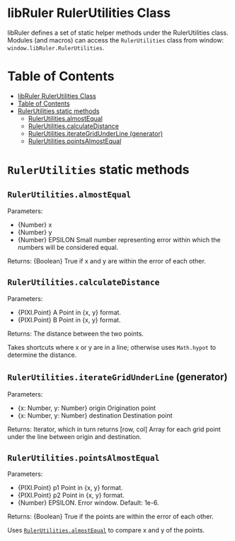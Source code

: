# libRuler RulerUtilities Class
libRuler defines a set of static helper methods under the RulerUtilities class. Modules (and macros) can access the `RulerUtilities` class from window: `window.libRuler.RulerUtilities`.

# Table of Contents
<!--- TOC created using ./Scripts/gh-md-toc -->
* [libRuler RulerUtilities Class](#libruler-rulerutilities-class)
* [Table of Contents](#table-of-contents)
* [RulerUtilities static methods](#rulerutilities-static-methods)
   * [RulerUtilities.almostEqual](#rulerutilitiesalmostequal)
   * [RulerUtilities.calculateDistance](#rulerutilitiescalculatedistance)
   * [RulerUtilities.iterateGridUnderLine (generator)](#rulerutilitiesiterategridunderline-generator)
   * [RulerUtilities.pointsAlmostEqual](#rulerutilitiespointsalmostequal)

# `RulerUtilities` static methods

## `RulerUtilities.almostEqual` 
Parameters:
- {Number} x   
- {Number} y 
- {Number} EPSILON   Small number representing error within which the numbers will be considered equal.

Returns: {Boolean} True if x and y are within the error of each other.

## `RulerUtilities.calculateDistance`
Parameters:
- {PIXI.Point} A   Point in {x, y} format.
- {PIXI.Point} B   Point in {x, y} format.

Returns: The distance between the two points.

Takes shortcuts where x or y are in a line; otherwise uses `Math.hypot` to determine the distance.

## `RulerUtilities.iterateGridUnderLine` (generator)
Parameters:
- {x: Number, y: Number} origin Origination point
- {x: Number, y: Number} destination Destination point

Returns: Iterator, which in turn returns [row, col] Array for each grid point under the line between origin and destination.

## `RulerUtilities.pointsAlmostEqual`  
Parameters:
- {PIXI.Point} p1  Point in {x, y} format.
- {PIXI.Point} p2  Point in {x, y} format.
- {Number} EPSILON. Error window. Default: 1e-6.

Returns: {Boolean} True if the points are within the error of each other. 

Uses [`RulerUtilities.almostEqual`](#rulerutilitiesalmostequal) to compare x and y of the points.  
